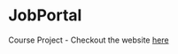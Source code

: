 # JobPortal
Course Project -
Checkout the website <a href="https://flick-23.github.io/JobPortal/">here</a>

